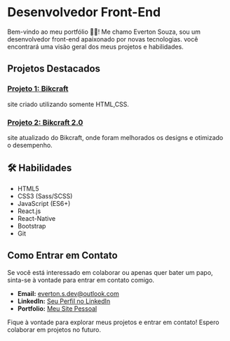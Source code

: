 # Desenvolvedor Front-End

Bem-vindo ao meu portfólio 👋🏻! Me chamo Everton Souza, sou um desenvolvedor front-end apaixonado por novas tecnologias. você encontrará uma visão geral dos meus projetos e habilidades.

## Projetos Destacados

### [Projeto 1: Bikcraft](https://bikcraft-beta-ten.vercel.app/)

site criado utilizando somente HTML,CSS.

### [Projeto 2: Bikcraft 2.0](https://new-bickraft.vercel.app/)

site atualizado do Bikcraft, onde foram melhorados os designs e otimizado o desempenho.

## 🛠️ Habilidades

- HTML5
- CSS3 (Sass/SCSS)
- JavaScript (ES6+)
- React.js
- React-Native
- Bootstrap
- Git

## Como Entrar em Contato

Se você está interessado em colaborar ou apenas quer bater um papo, sinta-se à vontade para entrar em contato comigo.

- **Email:** everton.s.dev@outlook.com
- **LinkedIn:** [Seu Perfil no LinkedIn](https://www.linkedin.com/in/everton-souza-a93062182/)
- **Portfolio:** [Meu Site Pessoal](https://evertonsouzaa.github.io/)

Fique à vontade para explorar meus projetos e entrar em contato! Espero colaborar em projetos no futuro.
